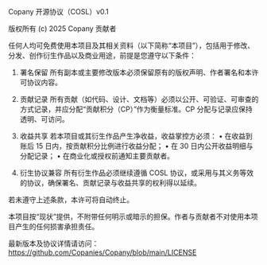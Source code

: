 Copany 开源协议（COSL）v0.1

版权所有 (c) 2025 Copany 贡献者

任何人均可免费使用本项目及其相关资料（以下简称“本项目”），包括用于修改、分发、创作衍生作品以及商业用途，前提是您遵守以下条件：

1. 署名保留
   所有副本或主要修改版本必须保留原有的版权声明、作者署名和本许可协议内容。

2. 贡献记录
   所有贡献（如代码、设计、文档等）必须以公开、可验证、可审查的方式记录，并应分配“贡献积分（CP）”作为衡量标准。CP 分配与记录应保持透明、可访问。

3. 收益共享
   若本项目或其衍生作品产生净收益，收益掌控方必须：
   • 在收益到账后 15 日内，按贡献积分比例进行收益分配；
   • 在 30 日内公开收益明细与分配记录；
   • 在商业化或授权前通知主要贡献者。

4. 衍生协议兼容
   所有衍生作品必须继续遵循 COSL 协议，或采用与其义务等效的协议，确保署名、贡献记录与收益共享的权利得以延续。

若未遵守上述条款，本许可将自动终止。

本项目按“现状”提供，不附带任何明示或暗示的担保。作者与贡献者不对使用本项目产生的任何损害承担责任。

最新版本及协议详情请访问：
https://github.com/Copanies/Copany/blob/main/LICENSE
